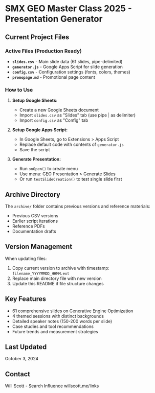 # SMX GEO Master Class 2025 - Presentation Generator

## Current Project Files

### Active Files (Production Ready)
- **`slides.csv`** - Main slide data (61 slides, pipe-delimited)
- **`generator.js`** - Google Apps Script for slide generation
- **`config.csv`** - Configuration settings (fonts, colors, themes)
- **`promopage.md`** - Promotional page content

### How to Use

1. **Setup Google Sheets:**
   - Create a new Google Sheets document
   - Import `slides.csv` as "Slides" tab (use pipe | as delimiter)
   - Import `config.csv` as "Config" tab

2. **Setup Google Apps Script:**
   - In Google Sheets, go to Extensions > Apps Script
   - Replace default code with contents of `generator.js`
   - Save the script

3. **Generate Presentation:**
   - Run `onOpen()` to create menu
   - Use menu: GEO Presentation > Generate Slides
   - Or run `testSlideCreation()` to test single slide first

## Archive Directory

The `archive/` folder contains previous versions and reference materials:
- Previous CSV versions
- Earlier script iterations
- Reference PDFs
- Documentation drafts

## Version Management

When updating files:
1. Copy current version to archive with timestamp: `filename_YYYYMMDD_HHMM.ext`
2. Replace main directory file with new version
3. Update this README if file structure changes

## Key Features
- 61 comprehensive slides on Generative Engine Optimization
- 4 themed sessions with distinct backgrounds
- Detailed speaker notes (150-200 words per slide)
- Case studies and tool recommendations
- Future trends and measurement strategies

## Last Updated
October 3, 2024

## Contact
Will Scott - Search Influence
willscott.me/links